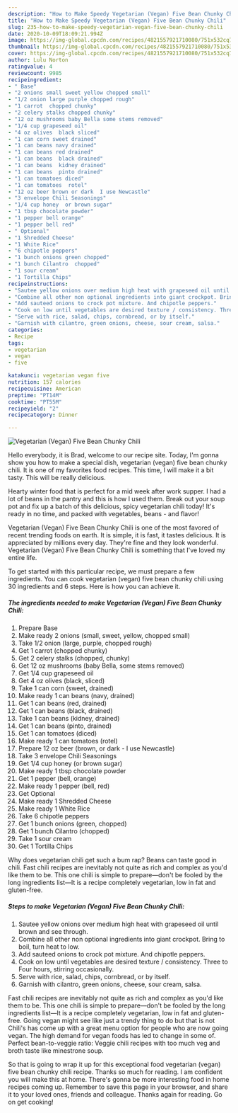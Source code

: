 ```yaml
---
description: "How to Make Speedy Vegetarian (Vegan) Five Bean Chunky Chili"
title: "How to Make Speedy Vegetarian (Vegan) Five Bean Chunky Chili"
slug: 235-how-to-make-speedy-vegetarian-vegan-five-bean-chunky-chili
date: 2020-10-09T18:09:21.994Z
image: https://img-global.cpcdn.com/recipes/4821557921710080/751x532cq70/vegetarian-vegan-five-bean-chunky-chili-recipe-main-photo.jpg
thumbnail: https://img-global.cpcdn.com/recipes/4821557921710080/751x532cq70/vegetarian-vegan-five-bean-chunky-chili-recipe-main-photo.jpg
cover: https://img-global.cpcdn.com/recipes/4821557921710080/751x532cq70/vegetarian-vegan-five-bean-chunky-chili-recipe-main-photo.jpg
author: Lulu Norton
ratingvalue: 4
reviewcount: 9985
recipeingredient:
- " Base"
- "2 onions small sweet yellow chopped small"
- "1/2 onion large purple chopped rough"
- "1 carrot  chopped chunky"
- "2 celery stalks chopped chunky"
- "12 oz mushrooms baby Bella some stems removed"
- "1/4 cup grapeseed oil"
- "4 oz olives  black sliced"
- "1 can corn sweet drained"
- "1 can beans navy drained"
- "1 can beans red drained"
- "1 can beans  black drained"
- "1 can beans  kidney drained"
- "1 can beans  pinto drained"
- "1 can tomatoes diced"
- "1 can tomatoes  rotel"
- "12 oz beer brown or dark  I use Newcastle"
- "3 envelope Chili Seasonings"
- "1/4 cup honey  or brown sugar"
- "1 tbsp chocolate powder"
- "1 pepper bell orange"
- "1 pepper bell red"
- " Optional"
- "1 Shredded Cheese"
- "1 White Rice"
- "6 chipotle peppers"
- "1 bunch onions green chopped"
- "1 bunch Cilantro  chopped"
- "1 sour cream"
- "1 Tortilla Chips"
recipeinstructions:
- "Sautee yellow onions over medium high heat with grapeseed oil until brown and see through."
- "Combine all other non optional ingredients into giant crockpot. Bring to boil, turn heat to low."
- "Add sauteed onions to crock pot mixture. And chipotle peppers."
- "Cook on low until vegetables are desired texture / consistency. Three to Four hours, stirring occasionally."
- "Serve with rice, salad, chips, cornbread, or by itself."
- "Garnish with cilantro, green onions, cheese, sour cream, salsa."
categories:
- Recipe
tags:
- vegetarian
- vegan
- five

katakunci: vegetarian vegan five 
nutrition: 157 calories
recipecuisine: American
preptime: "PT14M"
cooktime: "PT55M"
recipeyield: "2"
recipecategory: Dinner

---
```



![Vegetarian (Vegan) Five Bean Chunky Chili](https://img-global.cpcdn.com/recipes/4821557921710080/751x532cq70/vegetarian-vegan-five-bean-chunky-chili-recipe-main-photo.jpg)

Hello everybody, it is Brad, welcome to our recipe site. Today, I'm gonna show you how to make a special dish, vegetarian (vegan) five bean chunky chili. It is one of my favorites food recipes. This time, I will make it a bit tasty. This will be really delicious.

Hearty winter food that is perfect for a mid week after work supper. I had a lot of beans in the pantry and this is how I used them. Break out your soup pot and fix up a batch of this delicious, spicy vegetarian chili today! It&#39;s ready in no time, and packed with vegetables, beans - and flavor!

Vegetarian (Vegan) Five Bean Chunky Chili is one of the most favored of recent trending foods on earth. It is simple, it is fast, it tastes delicious. It is appreciated by millions every day. They're fine and they look wonderful. Vegetarian (Vegan) Five Bean Chunky Chili is something that I've loved my entire life.


To get started with this particular recipe, we must prepare a few ingredients. You can cook vegetarian (vegan) five bean chunky chili using 30 ingredients and 6 steps. Here is how you can achieve it.

<!--inarticleads1-->

##### The ingredients needed to make Vegetarian (Vegan) Five Bean Chunky Chili:

1. Prepare  Base
1. Make ready 2 onions (small, sweet, yellow, chopped small)
1. Take 1/2 onion (large, purple, chopped rough)
1. Get 1 carrot  (chopped chunky)
1. Get 2 celery stalks (chopped, chunky)
1. Get 12 oz mushrooms (baby Bella, some stems removed)
1. Get 1/4 cup grapeseed oil
1. Get 4 oz olives  (black, sliced)
1. Take 1 can corn (sweet, drained)
1. Make ready 1 can beans (navy, drained)
1. Get 1 can beans (red, drained)
1. Get 1 can beans  (black, drained)
1. Take 1 can beans  (kidney, drained)
1. Get 1 can beans  (pinto, drained)
1. Get 1 can tomatoes (diced)
1. Make ready 1 can tomatoes  (rotel)
1. Prepare 12 oz beer (brown, or dark - I use Newcastle)
1. Take 3 envelope Chili Seasonings
1. Get 1/4 cup honey  (or brown sugar)
1. Make ready 1 tbsp chocolate powder
1. Get 1 pepper (bell, orange)
1. Make ready 1 pepper (bell, red)
1. Get  Optional
1. Make ready 1 Shredded Cheese
1. Make ready 1 White Rice
1. Take 6 chipotle peppers
1. Get 1 bunch onions (green, chopped)
1. Get 1 bunch Cilantro  (chopped)
1. Take 1 sour cream
1. Get 1 Tortilla Chips


Why does vegetarian chili get such a bum rap? Beans can taste good in chili. Fast chili recipes are inevitably not quite as rich and complex as you&#39;d like them to be. This one chili is simple to prepare—don&#39;t be fooled by the long ingredients list—It is a recipe completely vegetarian, low in fat and gluten-free. 

<!--inarticleads2-->

##### Steps to make Vegetarian (Vegan) Five Bean Chunky Chili:

1. Sautee yellow onions over medium high heat with grapeseed oil until brown and see through.
1. Combine all other non optional ingredients into giant crockpot. Bring to boil, turn heat to low.
1. Add sauteed onions to crock pot mixture. And chipotle peppers.
1. Cook on low until vegetables are desired texture / consistency. Three to Four hours, stirring occasionally.
1. Serve with rice, salad, chips, cornbread, or by itself.
1. Garnish with cilantro, green onions, cheese, sour cream, salsa.


Fast chili recipes are inevitably not quite as rich and complex as you&#39;d like them to be. This one chili is simple to prepare—don&#39;t be fooled by the long ingredients list—It is a recipe completely vegetarian, low in fat and gluten-free. Going vegan might see like just a trendy thing to do but that is not Chili&#39;s has come up with a great menu option for people who are now going vegan. The high demand for vegan foods has led to change in some of. Perfect bean-to-veggie ratio: Veggie chili recipes with too much veg and broth taste like minestrone soup. 

So that is going to wrap it up for this exceptional food vegetarian (vegan) five bean chunky chili recipe. Thanks so much for reading. I am confident you will make this at home. There's gonna be more interesting food in home recipes coming up. Remember to save this page in your browser, and share it to your loved ones, friends and colleague. Thanks again for reading. Go on get cooking!
